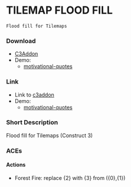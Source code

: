 # TILEMAP FLOOD FILL

`Flood fill for Tilemaps`

### Download

- [C3Addon](download/current/tilemap-flood-fill.c3addon)
- Demo:
  - [motivational-quotes](download/demo/tilemap-flood-fill.c3p)

### Link

- Link to [c3addon](https://www.construct.net/en/make-games/addons/252/tilemap-flood-fill)
- Demo:
  - [motivational-quotes](https://c3plugins.stranianelli.com/tilemap-flood-fill/demo/tilemap-flood-fill/)

### Short Description

Flood fill for Tilemaps (Construct 3)

### ACEs

#### Actions

* Forest Fire: replace {2} with {3} from ({0},{1})
